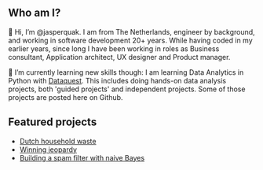 ## Who am I?

👋 Hi, I’m @jasperquak. I am from The Netherlands, engineer by background, and working in software development 20+ years. While having coded in my earlier years, since long I have been working in roles as Business consultant, Application architect, UX designer and Product manager.

🌱 I’m currently learning new skills though: I am learning Data Analytics in Python with [Dataquest](https://www.dataquest.io/). This includes doing hands-on data analysis projects, both 'guided projects' and independent projects. Some of those projects are posted here on Github.


## Featured projects

* [Dutch household waste](https://github.com/jasperquak/dutch_household_waste)
* [Winning jeopardy](https://github.com/jasperquak/winning_jeopardy)
* [Building a spam filter with naive Bayes](https://github.com/jasperquak/building_spam_filter_naive_bayes)


<!---
- 👀 I’m interested in ... 
- 💞️ I’m looking to collaborate on ... 
- 📫 How to reach me ... 
--->



<!---
jasperquak/jasperquak is a ✨ special ✨ repository because its `README.md` (this file) appears on your GitHub profile.
You can click the Preview link to take a look at your changes.
--->
